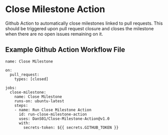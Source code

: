 # Close Milestone Action

Github Action to automatically close milestones linked to pull requests.
This should be triggered upon pull request closure and closes the milestone when there are no open issues remaining on it.

## Example Github Action Workflow File

```
name: Close Milestone

on:
  pull_request:
    types: [closed]

jobs:
  close-milestone:
    name: Close Milestone
    runs-on: ubuntu-latest
    steps:
    - name: Run Close Milestone Action
      id: run-close-milestone-action
      uses: DanS01/Close-Milestone-Action@v1.0
      with:
        secrets-token: ${{ secrets.GITHUB_TOKEN }}
```
